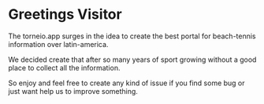 # Greetings Visitor

The torneio.app surges in the idea to create the best portal for beach-tennis information over latin-america.

We decided create that after so many years of sport growing without a good place to collect all the information.

So enjoy and feel free to create any kind of issue if you find some bug or just want help us to improve something.
